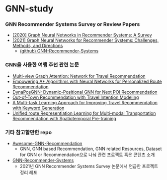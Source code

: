 # GNN-study

### **GNN Recommender Systems Survey or Review Papers**

- [[2020] Graph Neural Networks in Recommender Systems: A Survey](https://dl.acm.org/doi/pdf/10.1145/3535101?casa_token=2oWB_Q_spoYAAAAA:Bw-3o59oiGsZXZmSK5ACGVw8PnG9A-erdFSQoFwgLyXMzB1OH__ZrsuytpXgg_DBhLD2-TTXiqTI)
- [[2021] Graph Neural Networks for Recommender Systems: Challenges, Methods, and Directions](https://dl.acm.org/doi/pdf/10.1145/3488560.3501396?casa_token=e5HU4iCPu0cAAAAA:HAoEtPgrINqvQYTN7HfiX0mdJl6L49Bvg-N4EuX0ckOi7nY4nDJUPpqPWH7WMyNcXswKHcNaVl2d)
    - [(github) GNN-Recommender-Systems](https://github.com/tsinghua-fib-lab/GNN-Recommender-Systems)

### **GNN을 사용한 여행 추천 관련 논문**

- [Multi-view Graph Attention: Network for Travel Recommendation](https://www.sciencedirect.com/science/article/pii/S0957417421015402?casa_token=115t001FQHMAAAAA:NbbnO5pZdSgaCJezFl7u0nuSomc_r18c9KD93HXcJU4ZIiI1pFN7KjumM6eCJ8PvBzwvmKtyXQ)
- [Empowering A* Algorithms with Neural Networks for Personalized Route Recommendation](https://dl.acm.org/doi/pdf/10.1145/3292500.3330824?casa_token=qhCpMq-jIz4AAAAA:ETCcpO6u0FnFJpH-y3tKZzZc3mY6Mb7WNAVkLGKzRvabd1ArykzF_WpObB-gF-aK6nFPfvivOwlG)
- [DynaPosGNN: Dynamic-Positional GNN for Next POI Recommendation](https://ieeexplore.ieee.org/stamp/stamp.jsp?arnumber=9680032&casa_token=652vBfnUYOkAAAAA:C7O5Wfn3ffLCnLIQIj29CqPzRIp4uxKOhoqeH8fpK0UG1gBEOl_Wr0A_KdGxbyPjwce3FwYy&tag=1)
- [Out-of-Town Recommendation with Travel Intention Modeling](https://ojs.aaai.org/index.php/AAAI/article/view/16581/16388)
- [A Multi-task Learning Approach for Improving Travel Recommendation with Keyword Generation](https://www.sciencedirect.com/science/article/pii/S0950705121007838?casa_token=lnKdsxLDkMsAAAAA:lL_LMB5og9QcKmo51bwLYLC4t-dl7Pds2UFOAqYx4b5_cY9AbCXRWOil1SuqqyigyLMhT2L2JQ)
- [Unified route Representiation Learning for Multi-modal Transportation Recommendation with Spatiotemporal Pre-training](https://link.springer.com/article/10.1007/s00778-022-00748-y)

### **기타 참고할만한 repo**

- [Awesome-GNN-Recommendation](https://github.com/Jhy1993/Awesome-GNN-Recommendation)
    - GNN, GNN based Recommendation, GNN related Resources, Dataset for GNN or Recommendation으로 나눠 관련 프로젝트 혹은 콘텐츠 소개
- [GNN-Recommender-Systems](https://github.com/tsinghua-fib-lab/GNN-Recommender-Systems)
    - 2021년 GNN Recommender Systems Survey 논문에서 언급한 프로젝트 정리 레포
